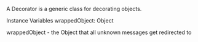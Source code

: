 A Decorator is a generic class for decorating objects.

Instance Variables
	wrappedObject:		Object

wrappedObject
	- the Object that all unknown messages get redirected to
